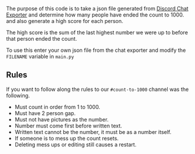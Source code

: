 The purpose of this code is to take a json file generated from [Discord Chat Exporter](https://github.com/Tyrrrz/DiscordChatExporter) and determine how many people have ended the count to 1000. and also generate a high score for each person.

The high score is the sum of the last highest number we were up to before that person ended the count.

To use this enter your own json file from the chat exporter and modify the `FILENAME` variable in `main.py`

## Rules
If you want to follow along the rules to our `#count-to-1000` channel was the following.
- Must count in order from 1 to 1000.
- Must have 2 person gap. 
- Must not have pictures as the number.
- Number must come first before written text. 
-  Written text cannot be the number, it must be as a number itself.
- If someone is to mess up the count resets.
- Deleting mess ups or editing still causes a restart.